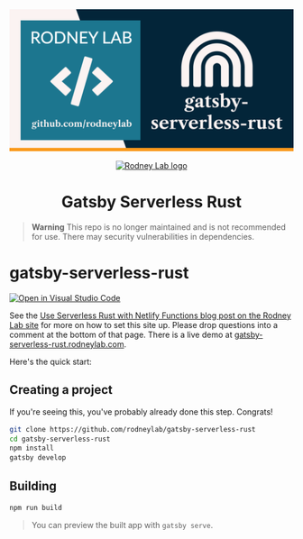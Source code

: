 <img src="./images/rodneylab-github-gatsby-serverless-rust.png" alt="Rodney Lab gatsby-functions-netlify Github banner">

<p align="center">
  <a aria-label="Open Rodney Lab site" href="https://rodneylab.com" rel="nofollow noopener noreferrer">
    <img alt="Rodney Lab logo" src="https://rodneylab.com/assets/icon.png" width="60" />
  </a>
</p>
<h1 align="center">
  Gatsby Serverless Rust
</h1>

> **Warning**
> This repo is no longer maintained and is not recommended for use. There may security vulnerabilities in dependencies.

# gatsby-serverless-rust

[![Open in Visual Studio Code](https://open.vscode.dev/badges/open-in-vscode.svg)](https://open.vscode.dev/rodneylab/gatsby-serverless-rust)

See the [Use Serverless Rust with Netlify Functions blog post on the Rodney Lab site](https://rodneylab.com/use-serverless-rust-with-netlify-functions/) for more on how to set this site up. Please drop questions into a comment at the bottom of that page. There is a live demo at [gatsby-serverless-rust.rodneylab.com](https://gatsby-serverless-rust.rodneylab.com/).

Here's the quick start:

## Creating a project

If you're seeing this, you've probably already done this step. Congrats!

```bash
git clone https://github.com/rodneylab/gatsby-serverless-rust
cd gatsby-serverless-rust
npm install
gatsby develop
```

## Building

```bash
npm run build
```

> You can preview the built app with `gatsby serve`.
